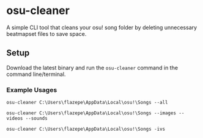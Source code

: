 # osu-cleaner

A simple CLI tool that cleans your osu! song folder by deleting unnecessary beatmapset files to save space.

## Setup

Download the latest binary and run the `osu-cleaner` command in the command line/terminal.

### Example Usages

`osu-cleaner C:\Users\flazepe\AppData\Local\osu!\Songs --all`

`osu-cleaner C:\Users\flazepe\AppData\Local\osu!\Songs --images --videos --sounds`

`osu-cleaner C:\Users\flazepe\AppData\Local\osu!\Songs -ivs`
